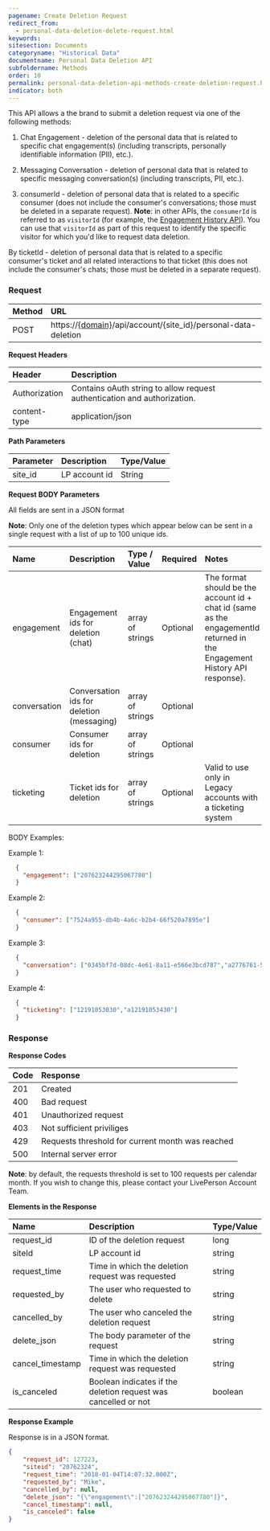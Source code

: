 ```yaml
---
pagename: Create Deletion Request
redirect_from:
  - personal-data-deletion-delete-request.html
keywords:
sitesection: Documents
categoryname: "Historical Data"
documentname: Personal Data Deletion API
subfoldername: Methods
order: 10
permalink: personal-data-deletion-api-methods-create-deletion-request.html
indicator: both
---
```


This API allows a the brand to submit a deletion request via one of the following methods:

1. Chat Engagement - deletion of the personal data that is related to specific chat engagement(s) (including transcripts, personally identifiable information (PII), etc.).

2. Messaging Conversation - deletion of personal data that is related to specific messaging conversation(s) (including transcripts, PII, etc.).

3. consumerId - deletion of personal data that is related to a specific consumer (does not include the consumer's conversations; those must be deleted in a separate request). **Note**: in other APIs, the `consumerId` is referred to as `visitorId` (for example, the [Engagement History API](engagement-history-api-methods.html)). You can use that `visitorId` as part of this request to identify the specific visitor for which you'd like to request data deletion.

By ticketId - deletion of personal data that is related to a specific consumer's ticket and all related interactions to that ticket (this does not include the consumer's chats; those must be deleted in a separate request).

### Request

 |Method|      URL|  
 |:--------  |:---  |
 |POST|  https://[{domain}](/agent-domain-domain-api.html)/api/account/{site_id}/personal-data-deletion |

**Request Headers**

 |Header         |Description  |
 |:------|        :--------  |
 |Authorization|  Contains oAuth string to allow request authentication and authorization.  |
 |content-type| application/json|

 **Path Parameters**

  |Parameter|  Description|  Type/Value |
  |:------    |:--------    |:--------|
  |site_id|  LP account id|   String |

 **Request BODY Parameters**


All fields are sent in a JSON format

**Note**: Only one of the deletion types which appear below can be sent in a single request with a list of up to 100 unique ids.

 | Name | Description | Type / Value | Required | Notes |
 | :---- | :------- | :--------- | :--- | :--- |
 | engagement| Engagement ids for deletion (chat) | array of strings | Optional | The format should be the account id + chat id (same as the engagementId returned in the Engagement History API response).  |
 | conversation| Conversation ids for deletion (messaging) | array of strings | Optional | |
 | consumer| Consumer ids for deletion | array of strings | Optional |  |
 | ticketing| Ticket ids for deletion | array of strings | Optional | Valid to use only in Legacy accounts with a ticketing system |

BODY Examples:

Example 1:

```json
  {
    "engagement": ["207623244295067780"]
  }
```

Example 2:

```json
  {
    "consumer": ["7524a955-db4b-4a6c-b2b4-66f520a7895e"]
  }
```

Example 3:

```json
  {
    "conversation": ["0345bf7d-08dc-4e61-8a11-e566e3bcd787","a2776761-5e66-4ea8-83e7-a955cd925471"]
  }
```

Example 4:

```json
  {
    "ticketing": ["12191053030","a12191053430"]
  }
```

### Response

 **Response Codes**

  |Code|  Response|  
  |:------    |:-------- |
  |201 |  Created|  
  |400 |  Bad request|  
  |401 |  Unauthorized request|  
  |403 |  Not sufficient priviliges|  
  |429 |  Requests threshold for current month was reached|
  |500 |  Internal server error|  

**Note**: by default, the requests threshold is set to 100 requests per calendar month. If you wish to change this, please contact your LivePerson Account Team.


  **Elements in the Response**

 |Name                 | Description                                                                    | Type/Value
 |:------------------- | :----------------------------------------------------------------------------- | :---------
 |request_id           | ID of the deletion request                                     | long |
 |siteId               | LP account id                                  | string|
 |request_time         | Time in which the deletion request was requested                                | string|
 |requested_by         | The user who requested to delete     | string|
 |cancelled_by         | The user who canceled the deletion request     | string|
 |delete_json          | The body parameter of the request     | string|
 |cancel_timestamp     | Time in which the deletion request was requested      | string|
 |is_canceled          | Boolean indicates if the deletion request was cancelled or not     | boolean|

 **Response Example**

Response is in a JSON format.

```json
{
    "request_id": 127223,
    "siteid": "20762324",
    "request_time": "2018-01-04T14:07:32.000Z",
    "requested_by": "Mike",
    "cancelled_by": null,
    "delete_json": "{\"engagement\":["207623244295067780"]}",
    "cancel_timestamp": null,
    "is_canceled": false
}
```
